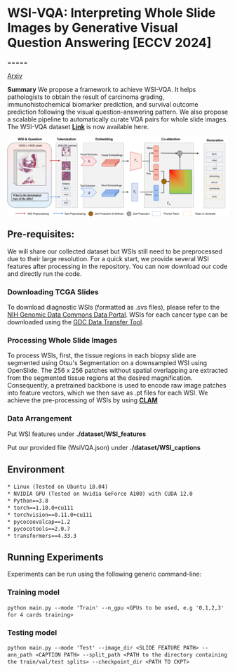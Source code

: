 # WSI-VQA: Interpreting Whole Slide Images by Generative Visual Question Answering [ECCV 2024]


=====

[Arxiv](https://arxiv.org/abs/2407.05603)

**Summary** We propose a framework to achieve WSI-VQA. It helps pathologists to obtain the result of carcinoma grading, immunohistochemical biomarker prediction, and survival outcome prediction following the visual question-answering pattern. We also propose a scalable pipeline to automatically curate VQA pairs for whole slide images. The WSI-VQA dataset <a href="https://drive.google.com/file/d/1l8XUgDKgzDCZzneLG7PZFbUmL9NP7GhF/view?usp=drive_link" target="blank"><b>Link</b></a> is now available here.

<img src="pics/model.png" width="1500px" align="center" />



## Pre-requisites:
We will share our collected dataset but WSIs still need to be preprocessed due to their large resolution.
For a quick start, we provide several WSI features after processing in the repository. You can now download our code and directly run the code.
### Downloading TCGA Slides
To download diagnostic WSIs (formatted as .svs files), please refer to the [NIH Genomic Data Commons Data Portal](https://portal.gdc.cancer.gov/). WSIs for each cancer type can be downloaded using the [GDC Data Transfer Tool](https://docs.gdc.cancer.gov/Data_Transfer_Tool/Users_Guide/Data_Download_and_Upload/).

### Processing Whole Slide Images
To process WSIs, first, the tissue regions in each biopsy slide are segmented using Otsu's Segmentation on a downsampled WSI using OpenSlide. The 256 x 256 patches without spatial overlapping are extracted from the segmented tissue regions at the desired magnification. Consequently, a pretrained backbone is used to encode raw image patches into feature vectors, which we then save as .pt files for each WSI. We achieve the pre-processing of WSIs by using <a href="https://github.com/mahmoodlab/CLAM" target="blank"><b>CLAM</b></a>

### Data Arrangement
Put WSI features under **./dataset/WSI_features**

Put our provided file (WsiVQA.json) under **./dataset/WSI_captions**

## Environment
```shell
* Linux (Tested on Ubuntu 18.04) 
* NVIDIA GPU (Tested on Nvidia GeForce A100) with CUDA 12.0
* Python==3.8
* torch==1.10.0+cu111
* torchvision==0.11.0+cu111
* pycocoevalcap==1.2
* pycocotools==2.0.7
* transformers==4.33.3
```

## Running Experiments
Experiments can be run using the following generic command-line:
### Training model
```shell
python main.py --mode 'Train' --n_gpu <GPUs to be used, e.g '0,1,2,3' for 4 cards training> 
```
### Testing model
```shell
python main.py --mode 'Test' --image_dir <SLIDE FEATURE PATH> --ann_path <CAPTION PATH> --split_path <PATH to the directory containing the train/val/test splits> --checkpoint_dir <PATH TO CKPT>
